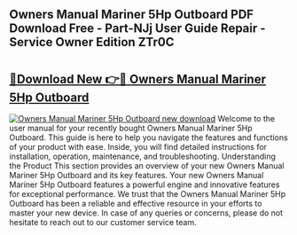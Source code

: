 ## Owners Manual Mariner 5Hp Outboard PDF Download Free - Part-NJj User Guide Repair - Service Owner Edition ZTr0C

# <h2><a href="http://bc55748.oget.top/?id=Owners+Manual+Mariner+5Hp+Outboard">🔗Download New 👉🔴 Owners Manual Mariner 5Hp Outboard</a></h2>

[![Owners Manual Mariner 5Hp Outboard new download](https://i.imgur.com/5g1atiW.png)](http://bc55748.oget.top/?id=Owners+Manual+Mariner+5Hp+Outboard)
Welcome to the user manual for your recently bought Owners Manual Mariner 5Hp Outboard. This guide is here to help you navigate the features and functions of your product with ease. Inside, you will find detailed instructions for installation, operation, maintenance, and troubleshooting. Understanding the Product This section provides an overview of your new Owners Manual Mariner 5Hp Outboard and its key features. Your new Owners Manual Mariner 5Hp Outboard features a powerful engine and innovative features for exceptional performance. We trust that the Owners Manual Mariner 5Hp Outboard has been a reliable and effective resource in your efforts to master your new device. In case of any queries or concerns, please do not hesitate to reach out to our customer service team.
